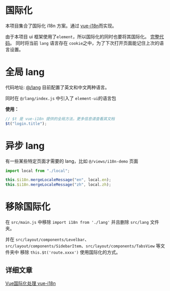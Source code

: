 # 国际化

本项目集合了国际化 i18n 方案。通过 [vue-i18n](https://github.com/kazupon/vue-i18n)而实现。

由于本项目 ui 框架使用了`element`，所以国际化的同时也要将其国际化。
[完整代码](https://github.com/mgbq/nx-admin/blob/master/src/lang/index.js)。
同时将当前 `lang` 语言存在 `cookie`之中，为了下次打开页面能记住上次的语言设置。

# 全局 lang

代码地址: [@/lang](https://github.com/mgbq/nx-admin/tree/master/src/lang)
目前配置了英文和中文两种语言。

同时在 `@/lang/index.js` 中引入了 `element-ui`的语言包

**使用：**

```js
// $t 是 vue-i18n 提供的全局方法，更多信息请查看其文档
$t("login.title");
```

# 异步 lang

有一些某些特定页面才需要的 lang，比如 `@/views/i18n-demo` 页面

```js
import local from "./local";

this.$i18n.mergeLocaleMessage("en", local.en);
this.$i18n.mergeLocaleMessage("zh", local.zh);
```

# 移除国际化

在 `src/main.js` 中移除 `import i18n from './lang'` 并且删除 `src/lang` 文件夹。

并在 `src/layout/components/Levelbar`、`src/layout/components/SidebarItem`、`src/layout/components/TabsView` 等文件夹中 移除 `this.$t('route.xxxx')` 使用国际化的方式。

## 详细文章

[Vue国际化处理 vue-i18n](https://juejin.im/post/5ae6ada2518825673614b26e)

